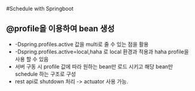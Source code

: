 #Schedule with Springboot

## @profile을 이용하여 bean 생성
- -Dspring.profiles.active 값을 multi로 줄 수 있는 점을 활용
- -Dspring.profiles.active=local,haha 로 local 환경과 적용과 haha profile을 사용 할 수 있음
- 서버 구동 시 profile 값에 따라 원하는 bean만 로드 시키고 해당 bean만 schedule 하는 구조로 구성
- rest api로 shutdown 처리 -> actuator 사용 가능.